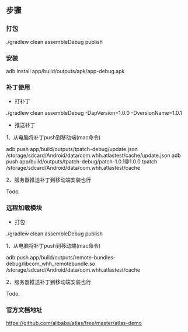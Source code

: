 ## 步骤

### 打包

./gradlew clean assembleDebug publish

### 安装

adb install app/build/outputs/apk/app-debug.apk

### 补丁使用

- 打补丁

./gradlew clean assembleDebug -DapVersion=1.0.0 -DversionName=1.0.1

- 推送补丁 

1、从电脑将补丁push到移动端(mac命令)

adb push app/build/outputs/tpatch-debug/update.json /storage/sdcard/Android/data/com.whh.atlastest/cache/update.json
adb push app/build/outputs/tpatch-debug/patch-1.0.1\@1.0.0.tpatch /storage/sdcard/Android/data/com.whh.atlastest/cache

2、服务器推送补丁到移动端安装也行

Todo.

### 远程加载模块

- 打包

./gradlew clean assembleDebug publish

1、从电脑将补丁push到移动端(mac命令)

adb push app/build/outputs/remote-bundles-debug/libcom_whh_remotebundle.so /storage/sdcard/Android/data/com.whh.atlastest/cache

2、服务器推送补丁到移动端安装也行

Todo.


### 官方文档地址
https://github.com/alibaba/atlas/tree/master/atlas-demo

